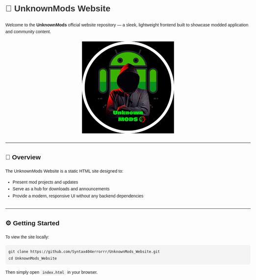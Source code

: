 
<!DOCTYPE html>
<html lang="en">
<head>
    <meta charset="UTF-8">
    <title>UnknownMods Website</title>
    <style>
        body {
            font-family: Arial, sans-serif;
            line-height: 1.6;
            max-width: 800px;
            margin: auto;
            padding: 20px;
        }
        h1 {
            color: #333;
        }
        img.banner {
            display: block;
            max-width: 100%;
            height: auto;
            width: 300px;
            margin: 20px auto;
        }
        code {
            background: #f4f4f4;
            padding: 2px 6px;
            border-radius: 4px;
            font-family: Consolas, monospace;
        }
        pre {
            background: #f4f4f4;
            padding: 10px;
            border-radius: 6px;
            overflow-x: auto;
        }
        hr {
            margin: 30px 0;
        }
    </style>
</head>
<body>

<h1>🌌 UnknownMods Website</h1>

<p>Welcome to the <strong>UnknownMods</strong> official website repository — a sleek, lightweight frontend built to showcase modded application and community content.</p>

<img src="assets/images/banner.png" alt="Banner" class="banner">

<hr>

<h2>📖 Overview</h2>

<p>The UnknownMods Website is a static HTML site designed to:</p>
<ul>
    <li>Present mod projects and updates</li>
    <li>Serve as a hub for downloads and announcements</li>
    <li>Provide a modern, responsive UI without any backend dependencies</li>
</ul>

<hr>

<h2>⚙️ Getting Started</h2>

<p>To view the site locally:</p>

<pre><code>git clone https://github.com/Syntax404errorrr/UnknownMods_Website.git
cd UnknownMods_Website</code></pre>

<p>Then simply open <code>index.html</code> in your browser.</p>

</body>
</html>
